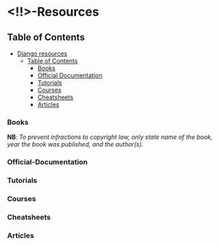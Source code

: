 # <!!>-Resources
<!-- TODO: Add the name of the language/framework to the title above -->
<!-- TODO: Add the a simple description of the said language/framework -->

<!---
Copy these five lines below on the next line and add a resource

| | | | |

Make sure to preview the results before making a pull request
-->
## Table of Contents
<!-- TODO: Change the Django-Name to your preffered framework of choice -->
- [Django resources](#django-resources)
  - [Table of Contents](#table-of-contents)
    - [Books](#books)
    - [Official Documentation](#Official-Documentation)
    - [Tutorials](#tutorials)
    - [Courses](#courses)
    - [Cheatsheets](#cheatsheets)
    - [Articles](#articles)

### Books

**NB**: *To prevent infractions to copyright law, only state name of the book, year the book was published, and the author(s).*
<!--  -->
### Official-Documentation
<!-- -->
### Tutorials
<!--  -->
### Courses
<!-- -->
### Cheatsheets
<!--  -->
### Articles
<!--  -->

